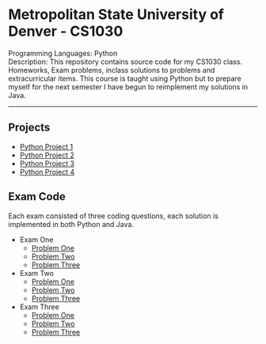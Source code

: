 # Metropolitan State University of Denver - CS1030

Programming Languages: Python \
Description: This repository contains source code for my CS1030 class. Homeworks, Exam problems, inclass solutions to problems and extracurricular items. This course is taught using Python but to prepare myself for the next semester I have begun to reimplement my solutions in Java.

---

## Projects

- [Python Project 1](Projects/Project_One/README.md)
- [Python Project 2](Projects/python_project_2/README.md)
- [Python Project 3](Projects/python_project_3/README.md)
- [Python Project 4](Projects/python_project_4/README.md)

## Exam Code

Each exam consisted of three coding questions, each solution is implemented in both Python and Java.

- Exam One
  - [Problem One](Exams/Exam_One/README.md#problem-one)
  - [Problem Two](Exams/Exam_One/README.md#problem-two)
  - [Problem Three](Exams/Exam_One/README.md#problem-three)
- Exam Two
  - [Problem One](Exams/Exam_Two/README.md#problem-one)
  - [Problem Two](Exams/Exam_Two/README.md#problem-two)
  - [Problem Three](Exams/Exam_Two/README.md#problem-three)
- Exam Three
  - [Problem One](Exams/Exam_Three/README.md#problem-one)
  - [Problem Two](Exams/Exam_Three/README.md#problem-two)
  - [Problem Three](Exams/Exam_Three/README.md#problem-three)